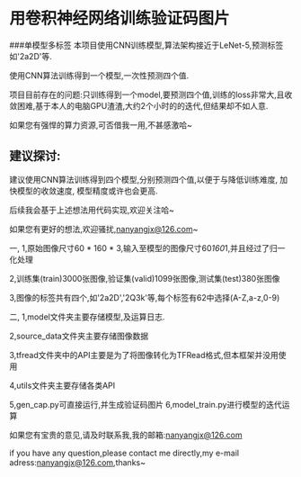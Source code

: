 # 用卷积神经网络训练验证码图片
###单模型多标签
本项目使用CNN训练模型,算法架构接近于LeNet-5,预测标签如'2a2D'等.

使用CNN算法训练得到一个模型,一次性预测四个值.

项目目前存在的问题:只训练得到一个model,要预测四个值,训练的loss非常大,且收敛困难,基于本人的电脑GPU渣渣,大约2个小时的的迭代,但结果却不如人意.

如果您有强悍的算力资源,可否借我一用,不甚感激哈~

## 建议探讨:
建议使用CNN算法训练得到四个模型,分别预测四个值,以便于与降低训练难度, 加快模型的收敛速度, 模型精度或许也会更高.

后续我会基于上述想法用代码实现,欢迎关注哈~

如果您有更好的想法,欢迎骚扰,nanyangjx@126.com~


一,
  1,原始图像尺寸60 * 160 * 3,输入至模型的图像尺寸60*160*1,并且经过了归一化处理

  2,训练集(train)3000张图像,验证集(valid)1099张图像,测试集(test)380张图像

  3,图像的标签共有四个,如'2a2D','2Q3k'等,每个标签有62中选择(A-Z,a-z,0-9)

二,
  1,model文件夹主要存储模型,及运算日志.

  2,source_data文件夹主要存储图像数据

  3,tfread文件夹中的API主要是为了将图像转化为TFRead格式,但本框架并没用使用

  4,utils文件夹主要存储各类API

  5,gen_cap.py可直接运行,并生成验证码图片
  6,model_train.py进行模型的迭代运算

如果您有宝贵的意见,请及时联系我,我的邮箱:nanyangjx@126.com

if you have any question,please contact me directly,my e-mail adress:nanyangjx@126.com,thanks~
  
